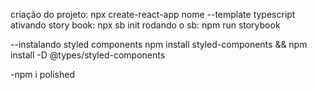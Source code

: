 criação do projeto: npx create-react-app nome --template typescript
ativando story book: npx sb init
rodando o sb: npm run storybook

--instalando styled components
npm install styled-components && npm install -D @types/styled-components

-npm i polished
